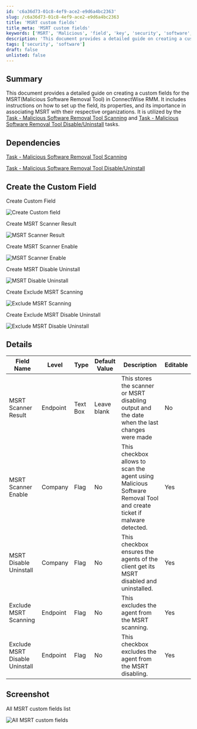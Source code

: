 ```yaml
---
id: 'c6a36d73-01c8-4ef9-ace2-e9d6a4bc2363'
slug: /c6a36d73-01c8-4ef9-ace2-e9d6a4bc2363
title: 'MSRT custom fields'
title_meta: 'MSRT custom fields'
keywords: ['MSRT', 'Malicious', 'field', 'key', 'security', 'software', 'Tool']
description: 'This document provides a detailed guide on creating a custom fields for the MSRT(Malicious Software Removal Tool) in ConnectWise RMM. It includes instructions on how to set up the field, its properties, and its importance in associating MSRT with their respective organizations.'
tags: ['security', 'software']
draft: false
unlisted: false
---
```


## Summary

This document provides a detailed guide on creating a custom fields for the MSRT(Malicious Software Removal Tool) in ConnectWise RMM. It includes instructions on how to set up the field, its properties, and its importance in associating MSRT with their respective organizations. It is utilized by the [Task - Malicious Software Removal Tool Scanning](/docs/ef14e376-ec97-4f0d-8563-1430fb47e97e)
and [Task - Malicious Software Removal Tool Disable/Uninstall](/docs/89e1f1cd-9b80-4874-96c6-f1e8b067298e) tasks.

## Dependencies

[Task - Malicious Software Removal Tool Scanning](/docs/ef14e376-ec97-4f0d-8563-1430fb47e97e)

[Task - Malicious Software Removal Tool Disable/Uninstall](/docs/89e1f1cd-9b80-4874-96c6-f1e8b067298e)

## Create the Custom Field
Create Custom Field

![Create Custom field](../../../static/img/docs/00d66215-fe07-4bae-b6cb-d96a73486694/image_1.webp)

Create MSRT Scanner Result

![MSRT Scanner Result](<../../../static/img/docs/c6a36d73-01c8-4ef9-ace2-e9d6a4bc2363/{898F1953-6777-4DE9-B466-FC141CCB0A21}.webp>)

Create MSRT Scanner Enable

![MSRT Scanner Enable](<../../../static/img/docs/c6a36d73-01c8-4ef9-ace2-e9d6a4bc2363/{18AB4A35-2DE6-4B91-8049-035CE6348E80}.webp>)

Create MSRT Disable Uninstall

![MSRT Disable Uninstall](<../../../static/img/docs/c6a36d73-01c8-4ef9-ace2-e9d6a4bc2363/{418FA56A-F92C-4CB9-915D-9D94BF6133A8}.webp>)

Create Exclude MSRT Scanning

![Exclude MSRT Scanning](<../../../static/img/docs/c6a36d73-01c8-4ef9-ace2-e9d6a4bc2363/{4D413CD1-E1C5-4536-96D9-9048A16F6031}.webp>)

Create Exclude MSRT Disable Uninstall

![Exclude MSRT Disable Uninstall](<../../../static/img/docs/c6a36d73-01c8-4ef9-ace2-e9d6a4bc2363/{0F914FF7-BBBF-4964-9047-4102338E1837}.webp>)
## Details

| Field Name                | Level    | Type     | Default Value | Description                                                                 | Editable |
|---------------------------|----------|----------|---------------|-----------------------------------------------------------------------------|----------|
| MSRT Scanner Result       | Endpoint | Text Box | Leave blank   | This stores the scanner or MSRT disabling output and the date when the last changes were made | No       |
| MSRT Scanner Enable       | Company  | Flag     | No            | This checkbox allows to scan the agent using Malicious Software Removal Tool and create ticket if malware detected. | Yes      |
| MSRT Disable Uninstall    | Company  | Flag     | No            | This checkbox ensures the agents of the client get its MSRT disabled and uninstalled. | Yes      |
| Exclude MSRT Scanning     | Endpoint | Flag     | No            | This excludes the agent from the MSRT scanning.                              | Yes      |
| Exclude MSRT Disable Uninstall | Endpoint | Flag     | No            | This checkbox excludes the agent from the MSRT disabling.                    | Yes      |


## Screenshot

All MSRT custom fields list

![All MSRT custom fields](<../../../static/img/docs/c6a36d73-01c8-4ef9-ace2-e9d6a4bc2363/{9E094A20-FA3B-48C8-8B6F-E9D4AEE54AC5}.webp>)